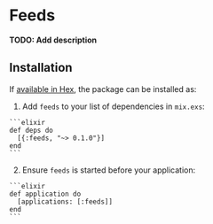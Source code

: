 # Feeds

**TODO: Add description**

## Installation

If [available in Hex](https://hex.pm/docs/publish), the package can be installed as:

  1. Add `feeds` to your list of dependencies in `mix.exs`:

    ```elixir
    def deps do
      [{:feeds, "~> 0.1.0"}]
    end
    ```

  2. Ensure `feeds` is started before your application:

    ```elixir
    def application do
      [applications: [:feeds]]
    end
    ```

